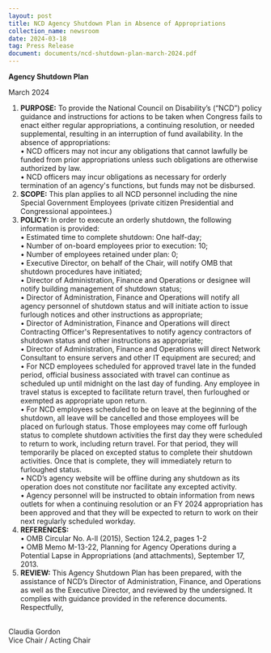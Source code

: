 ```yaml
---
layout: post
title: NCD Agency Shutdown Plan in Absence of Appropriations
collection_name: newsroom
date: 2024-03-18
tag: Press Release
document: documents/ncd-shutdown-plan-march-2024.pdf
---
```

**Agency Shutdown Plan**

March 2024

1. **PURPOSE:** To provide the National Council on Disability’s (“NCD”) policy guidance and 
   instructions for actions to be taken when Congress fails to enact either regular appropriations, a 
   continuing resolution, or needed supplemental, resulting in an interruption of fund availability. 
   In the absence of appropriations:\
   •  NCD officers may not incur any obligations that cannot lawfully be funded from prior 
   appropriations unless such obligations are otherwise authorized by law.
   \
   •  NCD officers may incur obligations as necessary for orderly termination of an agency's 
   functions, but funds may not be disbursed.
2. **SCOPE:** This plan applies to all NCD personnel including the nine Special Government Employees 
   (private citizen Presidential and Congressional appointees.)
3. **POLICY:** In order to execute an orderly shutdown, the following information is provided:\
   •  Estimated time to complete shutdown: One half-day;
   \
   •  Number of on-board employees prior to execution: 10;
   \
   •  Number of employees retained under plan: 0;
   \
   •  Executive Director, on behalf of the Chair, will notify OMB that shutdown procedures have 
   initiated;
   \
   •  Director of Administration, Finance and Operations or designee will notify building management 
   of shutdown status;
   \
   •  Director of Administration, Finance and Operations will notify all agency personnel of 
   shutdown status and will initiate action to issue furlough notices and other instructions as 
   appropriate;
   \
   •  Director of Administration, Finance and Operations will direct Contracting Officer's 
   Representatives to notify agency contractors of shutdown status and other instructions as 
   appropriate;
   \
   •  Director of Administration, Finance and Operations will direct Network Consultant to ensure 
   servers and other IT equipment are secured; and
   \
   •  For NCD employees scheduled for approved travel late in the funded period, official business 
   associated with travel can continue as scheduled up until midnight on the last day of funding. Any 
   employee in travel status is excepted to facilitate return travel, then furloughed or exempted as 
   appropriate upon return.
   \
   •  For NCD employees scheduled to be on leave at the beginning of the shutdown, all leave will be 
   cancelled and those employees will be placed on furlough status. Those employees may come off 
   furlough status to complete shutdown activities the first day they were scheduled to return to 
   work, including return travel. For that period, they will temporarily be placed on excepted status to complete their shutdown activities. Once that is complete, they will immediately return to furloughed status.
   \
   •  NCD’s agency website will be offline during any shutdown as its operation does not constitute 
   nor facilitate any excepted activity.
   \
   •  Agency personnel will be instructed to obtain information from news outlets for when a 
   continuing resolution or an FY 2024 appropriation has been approved and that they will be expected 
   to return to work on their next regularly scheduled workday.
4. **REFERENCES:**
   \
   •  OMB Circular No. A-ll (2015), Section 124.2, pages 1-2
   \
   •  OMB Memo M-13-22, Planning for Agency Operations during a Potential Lapse in Appropriations (and 
   attachments), September 17, 2013.
5. **REVIEW:** This Agency Shutdown Plan has been prepared, with the assistance of NCD’s Director of 
   Administration, Finance, and Operations as well as the Executive Director, and reviewed by the 
   undersigned. It complies with guidance provided in the reference documents.
   Respectfully,

\
Claudia Gordon
\
Vice Chair / Acting Chair